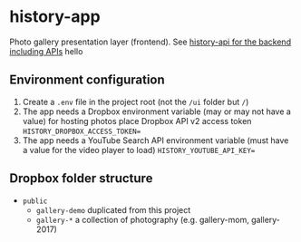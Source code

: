 # history-app
Photo gallery presentation layer (frontend). See [history-api for the backend including APIs](../api) hello

## Environment configuration
1. Create a `.env` file in the project root (not the `/ui` folder but `/`)
1. The app needs a Dropbox environment variable (may or may not have a value) for hosting photos place Dropbox API v2 access token `HISTORY_DROPBOX_ACCESS_TOKEN=`
1. The app needs a YouTube Search API environment variable (must have a value for the video player to load) `HISTORY_YOUTUBE_API_KEY=`

## Dropbox folder structure
* `public`
	* `gallery-demo` duplicated from this project
	* `gallery-*` a collection of photography (e.g. gallery-mom, gallery-2017)
